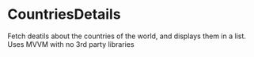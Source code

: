 # CountriesDetails
Fetch deatils about the countries of the world, and displays them in a list. Uses MVVM with no 3rd party libraries
